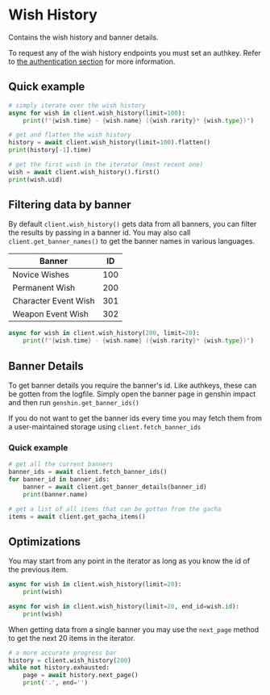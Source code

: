 # Wish History

Contains the wish history and banner details.

To request any of the wish history endpoints you must set an authkey. Refer to [the authentication section](authentication.md) for more information.

## Quick example

```py
# simply iterate over the wish history
async for wish in client.wish_history(limit=100):
    print(f"{wish.time} - {wish.name} ({wish.rarity}* {wish.type})")

# get and flatten the wish history
history = await client.wish_history(limit=100).flatten()
print(history[-1].time)

# get the first wish in the iterator (most recent one)
wish = await client.wish_history().first()
print(wish.uid)
```

## Filtering data by banner

By default `client.wish_history()` gets data from all banners, you can filter the results by passing in a banner id. You may also call `client.get_banner_names()` to get the banner names in various languages.

| Banner               | ID  |
| -------------------- | --- |
| Novice Wishes        | 100 |
| Permanent Wish       | 200 |
| Character Event Wish | 301 |
| Weapon Event Wish    | 302 |

```py
async for wish in client.wish_history(200, limit=20):
    print(f"{wish.time} - {wish.name} ({wish.rarity}* {wish.type})")
```

## Banner Details

To get banner details you require the banner's id. Like authkeys, these can be gotten from the logfile. Simply open the banner page in genshin impact and then run `genshin.get_banner_ids()`

If you do not want to get the banner ids every time you may fetch them from a user-maintained storage using `client.fetch_banner_ids`

### Quick example

```py
# get all the current banners
banner_ids = await client.fetch_banner_ids()
for banner_id in banner_ids:
    banner = await client.get_banner_details(banner_id)
    print(banner.name)
```
```py
# get a list of all items that can be gotten from the gacha
items = await client.get_gacha_items()
```

## Optimizations

You may start from any point in the iterator as long as you know the id of the previous item.
```py
async for wish in client.wish_history(limit=20):
    print(wish)

async for wish in client.wish_history(limit=20, end_id=wish.id):
    print(wish)
```


When getting data from a single banner you may use the `next_page` method to get the next 20 items in the iterator.
```py
# a more accurate progress bar
history = client.wish_history(200)
while not history.exhausted:
    page = await history.next_page()
    print('.', end='')
```